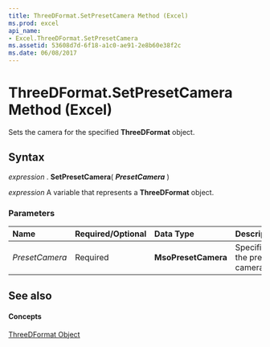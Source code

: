 ```yaml
---
title: ThreeDFormat.SetPresetCamera Method (Excel)
ms.prod: excel
api_name:
- Excel.ThreeDFormat.SetPresetCamera
ms.assetid: 53608d7d-6f18-a1c0-ae91-2e8b60e38f2c
ms.date: 06/08/2017
---
```



# ThreeDFormat.SetPresetCamera Method (Excel)

Sets the camera for the specified  **ThreeDFormat** object.


## Syntax

 _expression_ . **SetPresetCamera**( **_PresetCamera_** )

 _expression_ A variable that represents a **ThreeDFormat** object.


### Parameters



|**Name**|**Required/Optional**|**Data Type**|**Description**|
|:-----|:-----|:-----|:-----|
| _PresetCamera_|Required| **MsoPresetCamera**|Specifies the preset camera.|

## See also


#### Concepts


[ThreeDFormat Object](Excel.ThreeDFormat.md)

